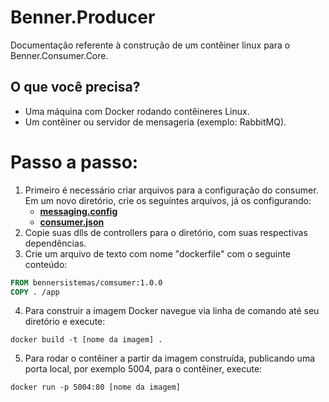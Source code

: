 
# Benner.Producer
Documentação referente à construção de um contêiner linux para o Benner.Consumer.Core.

## O que você precisa?
- Uma máquina com Docker rodando contêineres Linux.
- Um contêiner ou servidor de mensageria (exemplo: RabbitMQ).

# Passo a passo:
 1. Primeiro é necessário criar arquivos para a configuração do consumer. Em um novo diretório, crie os seguintes arquivos, já os configurando:
    - [**messaging.config**](LEIAME.md#configuração-dos-serviços)
    - [**consumer.json**](CONFIGURATION_FILES.md#consumerjson)
   2. Copie suas dlls de controllers para o diretório, com suas respectivas dependências.
   3. Crie um arquivo de texto com nome "dockerfile" com o seguinte conteúdo:
```dockerfile
FROM bennersistemas/comsumer:1.0.0
COPY . /app
```
 4. Para construir a imagem Docker navegue via linha de comando até seu diretório e execute:
```shell
docker build -t [nome da imagem] .
```
 5. Para rodar o contêiner a partir da imagem construída, publicando uma porta local, por exemplo 5004, para o contêiner, execute:
```shell
docker run -p 5004:80 [nome da imagem]
```